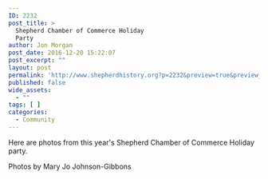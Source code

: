 ```yaml
---
ID: 2232
post_title: >
  Shepherd Chamber of Commerce Holiday
  Party
author: Jon Morgan
post_date: 2016-12-20 15:22:07
post_excerpt: ""
layout: post
permalink: 'http://www.shepherdhistory.org?p=2232&preview=true&preview_id=2232'
published: false
wide_assets:
  - ""
tags: [ ]
categories:
  - Community
---
```

Here are photos from this year's Shepherd Chamber of Commerce Holiday party.

Photos by Mary Jo Johnson-Gibbons

&nbsp;